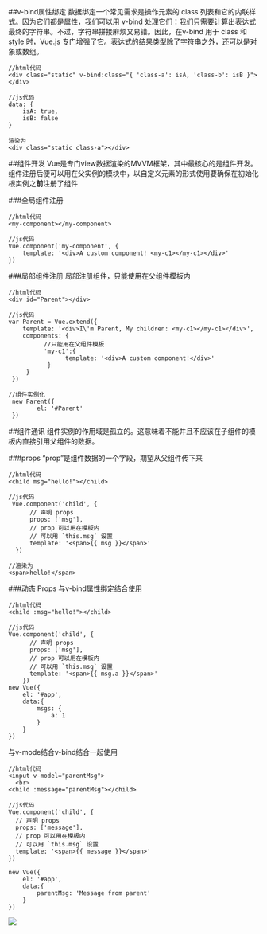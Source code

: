 ##v-bind属性绑定
数据绑定一个常见需求是操作元素的 class 列表和它的内联样式。因为它们都是属性，我们可以用 v-bind 处理它们：我们只需要计算出表达式最终的字符串。不过，字符串拼接麻烦又易错。因此，在v-bind 用于 class 和 style 时，Vue.js 专门增强了它。表达式的结果类型除了字符串之外，还可以是对象或数组。


	//html代码
	<div class="static" v-bind:class="{ 'class-a': isA, 'class-b': isB }"></div>
	
	//js代码
	data: {
  		isA: true,
  		isB: false
	}

	渲染为
	<div class="static class-a"></div>

##组件开发
Vue是专门view数据渲染的MVVM框架，其中最核心的是组件开发。组件注册后便可以用在父实例的模块中，以自定义元素的形式使用要确保在初始化根实例之**前**注册了组件

###全局组件注册


	//html代码
	<my-component></my-component>

	//js代码
	Vue.component('my-component', {
        template: '<div>A custom component! <my-c1></my-c1></div>'
    })

###局部组件注册
局部注册组件，只能使用在父组件模板内

	//html代码
	<div id="Parent"></div>

	//js代码
	var Parent = Vue.extend({
        template: '<div>I\'m Parent, My children: <my-c1></my-c1></div>',
        components: {
              //只能用在父组件模板
              'my-c1':{
               		template: '<div>A custom component!</div>'
               }
         }
     })
	
	//组件实例化
     new Parent({
         	el: '#Parent'
     })

##组件通讯
组件实例的作用域是孤立的。这意味着不能并且不应该在子组件的模板内直接引用父组件的数据。

###props
“prop”是组件数据的一个字段，期望从父组件传下来

	//html代码
	<child msg="hello!"></child>

	//js代码
	 Vue.component('child', {
          // 声明 props
          props: ['msg'],
          // prop 可以用在模板内
          // 可以用 `this.msg` 设置
          template: '<span>{{ msg }}</span>'
      })
	
	//渲染为
	<span>hello!</span>

###动态 Props
与v-bind属性绑定结合使用

	//html代码
	<child :msg="hello!"></child>

	//js代码
	Vue.component('child', {
          // 声明 props
          props: ['msg'],
          // prop 可以用在模板内
          // 可以用 `this.msg` 设置
          template: '<span>{{ msg.a }}</span>'
        })
	new Vue({
	    el: '#app',
	    data:{
	        msgs: {
	            a: 1
	        }
	    }
	})

与v-mode结合v-bind结合一起使用
	
	//html代码
	<input v-model="parentMsg">
      <br>
    <child :message="parentMsg"></child>

	//js代码
	Vue.component('child', {
	  // 声明 props
	  props: ['message'],
	  // prop 可以用在模板内
	  // 可以用 `this.msg` 设置
	  template: '<span>{{ message }}</span>'
	})
	
	new Vue({
	    el: '#app',
	    data:{
	        parentMsg: 'Message from parent'
	    }
	})

![](http://i.imgur.com/p0iJuox.png)